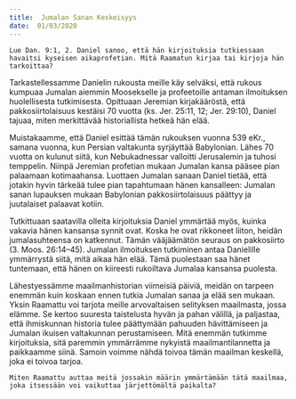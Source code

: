 ```yaml
---
title:  Jumalan Sanan Keskeisyys
date:  01/03/2020
---
```


`Lue Dan. 9:1, 2. Daniel sanoo, että hän kirjoituksia tutkiessaan havaitsi kyseisen aikaprofetian. Mitä Raamatun kirjaa tai kirjoja hän tarkoittaa?`

Tarkastellessamme Danielin rukousta meille käy selväksi, että rukous kumpuaa Jumalan aiemmin Moosekselle ja profeetoille antaman ilmoituksen huolellisesta tutkimisesta. Opittuaan Jeremian kirjakääröstä, että pakkosiirtolaisuus kestäisi 70 vuotta (ks. Jer. 25:11, 12; Jer. 29:10), Daniel tajuaa, miten merkittävää historiallista hetkeä hän elää.

Muistakaamme, että Daniel esittää tämän rukouksen vuonna 539 eKr., samana vuonna, kun Persian valtakunta syrjäyttää Babylonian. Lähes 70 vuotta on kulunut siitä, kun Nebukadnessar valloitti Jerusalemin ja tuhosi temppelin. Niinpä Jeremian profetian mukaan Jumalan kansa pääsee pian palaamaan kotimaahansa. Luottaen Jumalan sanaan Daniel tietää, että jotakin hyvin tärkeää tulee pian tapahtumaan hänen kansalleen: Jumalan sanan lupauksen mukaan Babylo­nian pakkosiirtolaisuus päättyy ja juutalaiset palaavat kotiin.

Tutkittuaan saatavilla olleita kirjoituksia Daniel ymmärtää myös, kuinka vakavia hänen kansansa synnit ovat. Koska he ovat rikkoneet liiton, heidän jumalasuhteensa on katkennut. Tämän vääjäämätön seuraus on pakkosiirto (3. Moos. 26:14–45). Jumalan ilmoituksen tutkiminen antaa Danielille ymmärrystä siitä, mitä aikaa hän elää. Tämä puolestaan saa hänet tuntemaan, että hänen on kiireesti rukoiltava Jumalaa kansansa puolesta.

Lähestyessämme maailmanhistorian viimeisiä päiviä, meidän on tarpeen enemmän kuin koskaan ennen tutkia Jumalan sanaa ja elää sen mukaan. Yksin Raamattu voi tarjota meille arvovaltaisen selityksen maailmasta, jossa elämme. Se kertoo suuresta taistelusta hyvän ja pahan välillä, ja paljastaa, että ihmiskunnan historia tulee päättymään pahuuden hävittämiseen ja Jumalan ikuisen valtakunnan perustamiseen. Mitä enemmän tutkimme kirjoituksia, sitä paremmin ymmärrämme nykyistä maailmantilannetta ja paikkaamme siinä. Samoin voimme nähdä toivoa tämän maailman keskellä, joka ei toivoa tarjoa.

`Miten Raamattu auttaa meitä jossakin määrin ymmärtämään tätä maailmaa, joka itsessään voi vaikuttaa järjettömältä paikalta?`